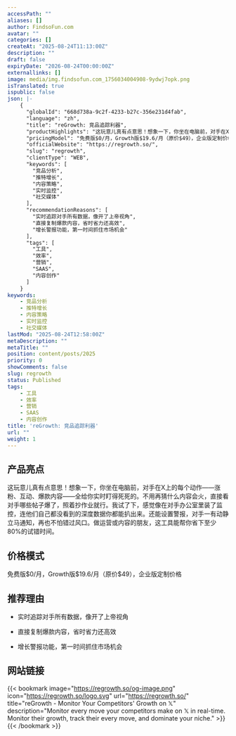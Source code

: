 ```yaml
---
accessPath: ""
aliases: []
author: FindsoFun.com
avatar: ""
categories: []
createAt: "2025-08-24T11:13:00Z"
description: ""
draft: false
expiryDate: "2026-08-24T00:00:00Z"
externallinks: []
image: media/img.findsofun.com_1756034004908-9ydwj7opk.png
isTranslated: true
ispublic: false
json: |-
    {
      "globalId": "668d738a-9c2f-4233-b27c-356e231d4fab",
      "language": "zh",
      "title": "reGrowth: 竞品追踪利器",
      "productHighlights": "这玩意儿真有点意思！想象一下，你坐在电脑前，对手在X上的每个动作——涨粉、互动、爆款内容——全给你实时盯得死死的。不用再猜什么内容会火，直接看对手哪些帖子爆了，照着抄作业就行。我试了下，感觉像在对手办公室里装了监控，连他们自己都没看到的深度数据你都能扒出来。还能设置警报，对手一有动静立马通知，再也不怕错过风口。做运营或内容的朋友，这工具能帮你省下至少80%的试错时间。",
      "pricingModel": "免费版$0/月，Growth版$19.6/月（原价$49），企业版定制价格",
      "officialWebsite": "https://regrowth.so/",
      "slug": "regrowth",
      "clientType": "WEB",
      "keywords": [
        "竞品分析",
        "推特增长",
        "内容策略",
        "实时监控",
        "社交媒体"
      ],
      "recommendationReasons": [
        "实时追踪对手所有数据，像开了上帝视角",
        "直接复制爆款内容，省时省力还高效",
        "增长警报功能，第一时间抓住市场机会"
      ],
      "tags": [
        "工具",
        "效率",
        "营销",
        "SAAS",
        "内容创作"
      ]
    }
keywords:
    - 竞品分析
    - 推特增长
    - 内容策略
    - 实时监控
    - 社交媒体
lastMod: "2025-08-24T12:58:00Z"
metaDescription: ""
metaTitle: ""
position: content/posts/2025
priority: 0
showComments: false
slug: regrowth
status: Published
tags:
    - 工具
    - 效率
    - 营销
    - SAAS
    - 内容创作
title: 'reGrowth: 竞品追踪利器'
url: ""
weight: 1
---
```

## 产品亮点
这玩意儿真有点意思！想象一下，你坐在电脑前，对手在X上的每个动作——涨粉、互动、爆款内容——全给你实时盯得死死的。不用再猜什么内容会火，直接看对手哪些帖子爆了，照着抄作业就行。我试了下，感觉像在对手办公室里装了监控，连他们自己都没看到的深度数据你都能扒出来。还能设置警报，对手一有动静立马通知，再也不怕错过风口。做运营或内容的朋友，这工具能帮你省下至少80%的试错时间。

## 价格模式
<!--more-->免费版$0/月，Growth版$19.6/月（原价$49），企业版定制价格

## 推荐理由
- 实时追踪对手所有数据，像开了上帝视角

- 直接复制爆款内容，省时省力还高效

- 增长警报功能，第一时间抓住市场机会

## 网站链接
{{< bookmark image="https://regrowth.so/og-image.png" icon="https://regrowth.so/logo.svg" url="https://regrowth.so/" title="reGrowth - Monitor Your Competitors' Growth on 𝕏" description="Monitor every move your competitors make on 𝕏 in real-time. Monitor their growth, track their every move, and dominate your niche." >}}
{{< /bookmark >}}

